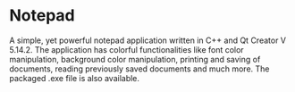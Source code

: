 # Notepad

A simple, yet powerful notepad application written in C++ and Qt Creator V 5.14.2.
The application has colorful functionalities like font color manipulation, background color manipulation,
printing and saving of documents, reading previously saved documents and much more.
The packaged .exe file is also available.
